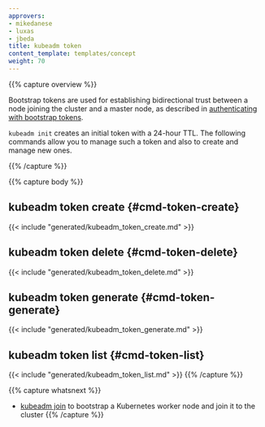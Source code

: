 ```yaml
---
approvers:
- mikedanese
- luxas
- jbeda
title: kubeadm token
content_template: templates/concept
weight: 70
---
```

{{% capture overview %}}

Bootstrap tokens are used for establishing bidirectional trust between a node joining
the cluster and a master node, as described in [authenticating with bootstrap tokens](/docs/admin/bootstrap-tokens/).

`kubeadm init` creates an initial token with a 24-hour TTL. The following commands allow you to manage
such a token and also to create and manage new ones.

{{% /capture %}}

{{% capture body %}}
## kubeadm token create {#cmd-token-create}
{{< include "generated/kubeadm_token_create.md" >}}

## kubeadm token delete {#cmd-token-delete}
{{< include "generated/kubeadm_token_delete.md" >}}

## kubeadm token generate {#cmd-token-generate}
{{< include "generated/kubeadm_token_generate.md" >}}

## kubeadm token list {#cmd-token-list}
{{< include "generated/kubeadm_token_list.md" >}}
{{% /capture %}}

{{% capture whatsnext %}}
* [kubeadm join](kubeadm-join.md) to bootstrap a Kubernetes worker node and join it to the cluster
{{% /capture %}}
